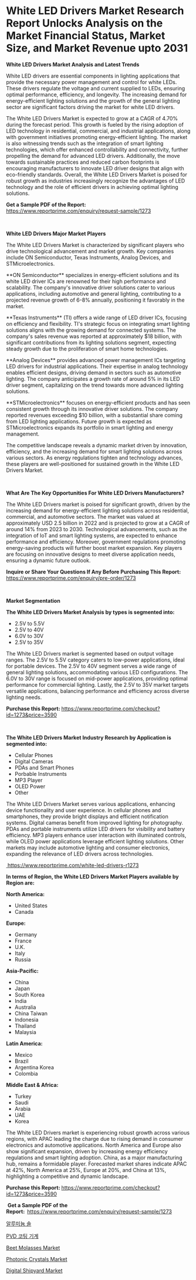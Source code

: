 <p><h1>White LED Drivers Market Research Report Unlocks Analysis on the Market Financial Status, Market Size, and Market Revenue upto 2031</h1></p><p><strong>White LED Drivers Market Analysis and Latest Trends</strong></p>
<p><p>White LED drivers are essential components in lighting applications that provide the necessary power management and control for white LEDs. These drivers regulate the voltage and current supplied to LEDs, ensuring optimal performance, efficiency, and longevity. The increasing demand for energy-efficient lighting solutions and the growth of the general lighting sector are significant factors driving the market for white LED drivers.</p><p>The White LED Drivers Market is expected to grow at a CAGR of 4.70% during the forecast period. This growth is fueled by the rising adoption of LED technology in residential, commercial, and industrial applications, along with government initiatives promoting energy-efficient lighting. The market is also witnessing trends such as the integration of smart lighting technologies, which offer enhanced controllability and connectivity, further propelling the demand for advanced LED drivers. Additionally, the move towards sustainable practices and reduced carbon footprints is encouraging manufacturers to innovate LED driver designs that align with eco-friendly standards. Overall, the White LED Drivers Market is poised for robust growth as industries increasingly recognize the advantages of LED technology and the role of efficient drivers in achieving optimal lighting solutions.</p></p>
<p><strong>Get a Sample PDF of the Report:&nbsp;</strong> <a href="https://www.reportprime.com/enquiry/request-sample/1273">https://www.reportprime.com/enquiry/request-sample/1273</a></p>
<p>&nbsp;</p>
<p><strong>White LED Drivers Major Market Players</strong></p>
<p><p>The White LED Drivers Market is characterized by significant players who drive technological advancement and market growth. Key companies include ON Semiconductor, Texas Instruments, Analog Devices, and STMicroelectronics.</p><p>**ON Semiconductor** specializes in energy-efficient solutions and its white LED driver ICs are renowned for their high performance and scalability. The company's innovative driver solutions cater to various applications, including automotive and general lighting, contributing to a projected revenue growth of 6-8% annually, positioning it favorably in the market.</p><p>**Texas Instruments** (TI) offers a wide range of LED driver ICs, focusing on efficiency and flexibility. TI's strategic focus on integrating smart lighting solutions aligns with the growing demand for connected systems. The company's sales revenue was reported at approximately $18 billion, with significant contributions from its lighting solutions segment, expecting steady growth due to the proliferation of smart home technologies.</p><p>**Analog Devices** provides advanced power management ICs targeting LED drivers for industrial applications. Their expertise in analog technology enables efficient designs, driving demand in sectors such as automotive lighting. The company anticipates a growth rate of around 5% in its LED driver segment, capitalizing on the trend towards more advanced lighting solutions.</p><p>**STMicroelectronics** focuses on energy-efficient products and has seen consistent growth through its innovative driver solutions. The company reported revenues exceeding $10 billion, with a substantial share coming from LED lighting applications. Future growth is expected as STMicroelectronics expands its portfolio in smart lighting and energy management.</p><p>The competitive landscape reveals a dynamic market driven by innovation, efficiency, and the increasing demand for smart lighting solutions across various sectors. As energy regulations tighten and technology advances, these players are well-positioned for sustained growth in the White LED Drivers Market.</p></p>
<p>&nbsp;</p>
<p><strong>What Are The Key Opportunities For White LED Drivers Manufacturers?</strong></p>
<p><p>The White LED Drivers market is poised for significant growth, driven by the increasing demand for energy-efficient lighting solutions across residential, commercial, and automotive sectors. The market was valued at approximately USD 2.5 billion in 2022 and is projected to grow at a CAGR of around 14% from 2023 to 2030. Technological advancements, such as the integration of IoT and smart lighting systems, are expected to enhance performance and efficiency. Moreover, government regulations promoting energy-saving products will further boost market expansion. Key players are focusing on innovative designs to meet diverse application needs, ensuring a dynamic future outlook.</p></p>
<p><strong>Inquire or Share Your Questions If Any Before Purchasing This Report:</strong> <a href="https://www.reportprime.com/enquiry/pre-order/1273">https://www.reportprime.com/enquiry/pre-order/1273</a></p>
<p>&nbsp;</p>
<p><strong>Market Segmentation</strong></p>
<p><strong>The White LED Drivers Market Analysis by types is segmented into:</strong></p>
<p><ul><li>2.5V to 5.5V</li><li>2.5V to 40V</li><li>6.0V to 30V</li><li>2.5V to 35V</li></ul></p>
<p><p>The White LED Drivers market is segmented based on output voltage ranges. The 2.5V to 5.5V category caters to low-power applications, ideal for portable devices. The 2.5V to 40V segment serves a wide range of general lighting solutions, accommodating various LED configurations. The 6.0V to 30V range is focused on mid-power applications, providing optimal performance for commercial lighting. Lastly, the 2.5V to 35V market targets versatile applications, balancing performance and efficiency across diverse lighting needs.</p></p>
<p><strong>Purchase this Report:&nbsp;</strong><a href="https://www.reportprime.com/checkout?id=1273&price=3590">https://www.reportprime.com/checkout?id=1273&price=3590</a></p>
<p>&nbsp;</p>
<p><strong>The White LED Drivers Market Industry Research by Application is segmented into:</strong></p>
<p><ul><li>Cellular Phones</li><li>Digital Cameras</li><li>PDAs and Smart Phones</li><li>Porbable Instruments</li><li>MP3 Player</li><li>OLED Power</li><li>Other</li></ul></p>
<p><p>The White LED Drivers Market serves various applications, enhancing device functionality and user experience. In cellular phones and smartphones, they provide bright displays and efficient notification systems. Digital cameras benefit from improved lighting for photography. PDAs and portable instruments utilize LED drivers for visibility and battery efficiency. MP3 players enhance user interaction with illuminated controls, while OLED power applications leverage efficient lighting solutions. Other markets may include automotive lighting and consumer electronics, expanding the relevance of LED drivers across technologies.</p></p>
<p><a href="https://www.reportprime.com/white-led-drivers-r1273">&nbsp;https://www.reportprime.com/white-led-drivers-r1273</a></p>
<p><strong>In terms of Region, the White LED Drivers Market Players available by Region are:</strong></p>
<p>
    <p> <strong> North America: </strong>
        <ul>
            <li>United States</li>
            <li>Canada</li>
        </ul>
        </p> 
    <p> <strong> Europe: </strong>
        <ul>
            <li>Germany</li>
            <li>France</li>
            <li>U.K.</li>
            <li>Italy</li>
            <li>Russia</li>
        </ul>
        </p> 
    <p> <strong> Asia-Pacific: </strong>
        <ul>
            <li>China</li>
            <li>Japan</li>
            <li>South Korea</li>
            <li>India</li>
            <li>Australia</li>
            <li>China Taiwan</li>
            <li>Indonesia</li>
            <li>Thailand</li>
            <li>Malaysia</li>
        </ul>
        </p> 
    <p> <strong> Latin America: </strong>
        <ul>
            <li>Mexico</li>
            <li>Brazil</li>
            <li>Argentina Korea</li>
            <li>Colombia</li>
        </ul>
        </p> 
    <p> <strong> Middle East & Africa: </strong>
        <ul>
            <li>Turkey</li>
            <li>Saudi</li>
            <li>Arabia</li>
            <li>UAE</li>
            <li>Korea</li>
        </ul>
    </p>
    </p>
<p><p>The White LED Drivers market is experiencing robust growth across various regions, with APAC leading the charge due to rising demand in consumer electronics and automotive applications. North America and Europe also show significant expansion, driven by increasing energy efficiency regulations and smart lighting adoption. China, as a major manufacturing hub, remains a formidable player. Forecasted market shares indicate APAC at 42%, North America at 25%, Europe at 20%, and China at 13%, highlighting a competitive and dynamic landscape.</p></p>
<p><strong>Purchase this Report: </strong><a href="https://www.reportprime.com/checkout?id=1273&price=3590">https://www.reportprime.com/checkout?id=1273&price=3590</a></p>
<p>&nbsp;<strong>Get a Sample PDF of the Report:&nbsp;&nbsp;</strong><a href="https://www.reportprime.com/enquiry/request-sample/1273">https://www.reportprime.com/enquiry/request-sample/1273</a></p>
<p><strong></strong></p>
<p><p><a href="https://medium.com/@wallacbahrtyinger567686/%EC%95%8C%EB%A3%A8%EB%AF%B8%EB%8A%84-%EC%86%94-%EC%8B%9C%EC%9E%A5%EC%9D%98-%ED%98%84%EC%9E%AC-%EB%B0%8F-%EB%AF%B8%EB%9E%98-%EC%A0%84%EB%A7%9D%EC%9D%80-%EB%AC%B4%EC%97%87%EC%9D%B8%EA%B0%80%EC%9A%94-%EC%8B%9C%EC%9E%A5-%EB%B6%84%EC%84%9D-%EB%B0%8F-%EB%AF%B8%EB%9E%98-%EB%B0%A9%ED%96%A5-2024-2031-fc4617072aaa">알루미늄 솔</a></p><p><a href="https://medium.com/@wallacbahrtyinger567686/%EC%8B%A0%ED%9D%A5-pvd-%EC%BD%94%ED%8C%85-%EA%B8%B0%EA%B3%84-%EC%8B%9C%EC%9E%A5-%EA%B8%B0%ED%9A%8C-2024%EB%85%84%EC%97%90%EC%84%9C-2031%EB%85%84%EA%B9%8C%EC%A7%80%EC%9D%98-%ED%88%AC%EC%9E%90%EC%9E%90-%EB%B0%8F-%EC%9D%B4%ED%95%B4%EA%B4%80%EA%B3%84%EC%9E%90%EB%A5%BC-%EC%9C%84%ED%95%9C-%EC%8B%9C%EC%9E%A5-%EB%B6%84%EC%84%9D-%EC%98%88%EC%B8%A1-afb7f18eefaf">PVD 코팅 기계</a></p><p><a href="https://medium.com/@charityrice1939/future-ready-strategic-insights-into-the-global-beet-molasses-market-2024-2031-634a74ed996b">Beet Molasses Market</a></p><p><a href="https://www.linkedin.com/pulse/how-photonic-crystals-market-evolve-growth-analysis-year-2024-wiove?trackingId=g30t%2FUkKQe6%2F1vSuTSJvfg%3D%3D">Photonic Crystals Market</a></p><p><a href="https://medium.com/@jewelmohr25/emerging-trends-in-digital-shipyard-market-global-outlook-and-future-prospects-from-2024-2031-968fd72ac801">Digital Shipyard Market</a></p></p>